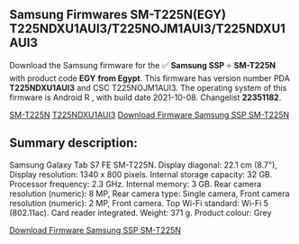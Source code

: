 <h2>Samsung Firmwares SM-T225N(EGY) T225NDXU1AUI3/T225NOJM1AUI3/T225NDXU1AUI3</h2>
Download the Samsung firmware for the ✅ <strong>Samsung SSP </strong> ⭐ <strong>SM-T225N</strong> with product code <strong>EGY</strong> <strong> from Egypt</strong>. This firmware has version number PDA <strong>T225NDXU1AUI3</strong> and CSC T225NOJM1AUI3. The operating system of this firmware is Android R , with build date 2021-10-08. Changelist <strong>22351182</strong>.


[SM-T225N](https://samfirm.shop/samsung/model/SM-T225N)
[T225NDXU1AUI3](https://samfirm.shop/samsung/pda/T225NDXU1AUI3)
[Download Firmware Samsung SSP SM-T225N](https://samfirm.shop/samsung/firmware/463855)
<h2>Summary description:</h2>
<p>Samsung Galaxy Tab S7 FE SM-T225N. Display diagonal: 22.1 cm (8.7"), Display resolution: 1340 x 800 pixels. Internal storage capacity: 32 GB. Processor frequency: 2.3 GHz. Internal memory: 3 GB. Rear camera resolution (numeric): 8 MP, Rear camera type: Single camera, Front camera resolution (numeric): 2 MP, Front camera. Top Wi-Fi standard: Wi-Fi 5 (802.11ac). Card reader integrated. Weight: 371 g. Product colour: Grey</p>


[Download Firmware Samsung SSP SM-T225N](https://samfirm.shop/samsung/firmware/463855)
